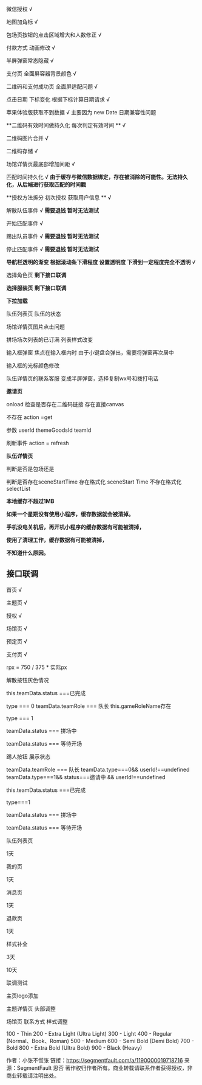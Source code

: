 微信授权  √

地图加角标  √

包场页按钮的点击区域增大和人数修正 √

付款方式 动画修改  √

半屏弹窗常态隐藏  √

支付页 全面屏容器背景颜色  √

二维码和支付成功页 全面屏适配问题   √

点击日期   下标变化  根据下标计算日期请求  √

苹果体验版获取不到数据  √   主要因为 new Date 日期兼容性问题  

**二维码有效时间做持久化 每次判定有效时间 ** √ 

二维码图片合并  √

二维码存储  √

场馆详情页最底部增加间距  √

匹配时间持久化 √ **由于缓存与微信数据绑定，存在被消除的可能性。无法持久化，从后端进行获取匹配的时间戳**

**授权方法拆分 初次授权 获取用户信息 ** √

解散队伍事件  √ **需要退钱 暂时无法测试**

开始匹配事件 √

踢出队员事件 √  **需要退钱 暂时无法测试**

停止匹配事件 √  **需要退钱 暂时无法测试**

**导航栏透明的渐变 根据滚动条下滑程度 设置透明度 下滑到一定程度完全不透明** √

选择角色页 **剩下接口联调**

**选择服装页**  **剩下接口联调**





**下拉加载**

队伍列表页  队伍的状态

场馆详情页图片点击问题  

拼场场次列表的已订满 列表样式改变  

输入框弹窗 焦点在输入框内时 由于小键盘会弹出，需要将弹窗再次居中  

输入框的光标颜色修改 



队伍详情页的联系客服 变成半屏弹窗，选择复制wx号和拨打电话

**邀请页**

onload  检查是否存在二维码链接 存在直接canvas

不存在 action =get

参数 userId themeGoodsId teamId 

刷新事件 action = refresh



**队伍详情页**

判断是否是包场还是

判断是否存在sceneStartTime
	存在格式化 sceneStart Time 
	不存在格式化 selectList





**本地缓存不超过1MB**

**如果一个星期没有使用小程序，缓存数据就会被清掉。**

**手机没电关机后，再开机小程序的缓存数据有可能被清掉，**

**使用了清理工作，缓存数据有可能被清掉，**

**不知道什么原因。**





## 接口联调

首页   √

主题页  √

授权  √

场馆页  √

预定页  √

支付页  √



rpx = 750 / 375 * 实际px



解散按钮灰色情况

this.teamData.status ===已完成

type === 0
	teamData.teamRole === 队长
	this.gameRoleName存在

type === 1

teamData.status === 拼场中

teamData.status === 等待开场



踢人按钮 展示状态

teamData.teamRole === 队长
	teamData.type===0&& userId!==undefined
	teamData.type===1&& status===邀请中 && userId!==undefined

this.teamData.status ===已完成

type===1

teamData.status === 拼场中

teamData.status === 等待开场



队伍列表页 

 1天 

我的页

1天

消息页

1天

退款页

1天

样式补全

3天



10天

联调测试



主页logo添加

主题详情页 头部调整

场馆页 联系方式 样式调整

100 - Thin
200 - Extra Light (Ultra Light)
300 - Light
400 - Regular (Normal、Book、Roman)
500 - Medium
600 - Semi Bold (Demi Bold)
700 - Bold
800 - Extra Bold (Ultra Bold)
900 - Black (Heavy)

作者：小张不慌张
链接：https://segmentfault.com/a/1190000019718716
来源：SegmentFault 思否
著作权归作者所有。商业转载请联系作者获得授权，非商业转载请注明出处。